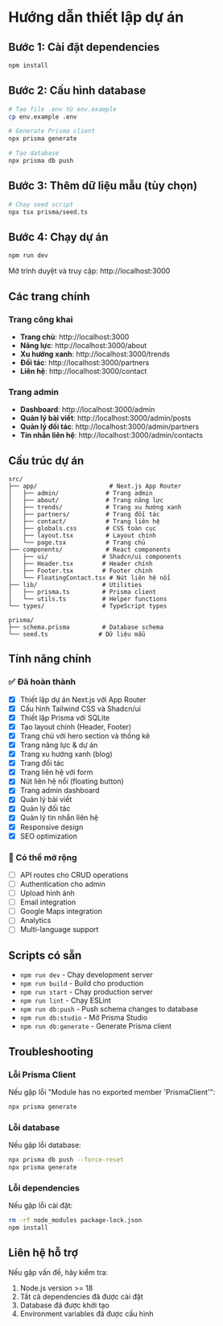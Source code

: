 # Hướng dẫn thiết lập dự án

## Bước 1: Cài đặt dependencies
```bash
npm install
```

## Bước 2: Cấu hình database
```bash
# Tạo file .env từ env.example
cp env.example .env

# Generate Prisma client
npx prisma generate

# Tạo database
npx prisma db push
```

## Bước 3: Thêm dữ liệu mẫu (tùy chọn)
```bash
# Chạy seed script
npx tsx prisma/seed.ts
```

## Bước 4: Chạy dự án
```bash
npm run dev
```

Mở trình duyệt và truy cập: http://localhost:3000

## Các trang chính

### Trang công khai
- **Trang chủ**: http://localhost:3000
- **Năng lực**: http://localhost:3000/about
- **Xu hướng xanh**: http://localhost:3000/trends
- **Đối tác**: http://localhost:3000/partners
- **Liên hệ**: http://localhost:3000/contact

### Trang admin
- **Dashboard**: http://localhost:3000/admin
- **Quản lý bài viết**: http://localhost:3000/admin/posts
- **Quản lý đối tác**: http://localhost:3000/admin/partners
- **Tin nhắn liên hệ**: http://localhost:3000/admin/contacts

## Cấu trúc dự án

```
src/
├── app/                    # Next.js App Router
│   ├── admin/             # Trang admin
│   ├── about/             # Trang năng lực
│   ├── trends/            # Trang xu hướng xanh
│   ├── partners/          # Trang đối tác
│   ├── contact/           # Trang liên hệ
│   ├── globals.css        # CSS toàn cục
│   ├── layout.tsx         # Layout chính
│   └── page.tsx           # Trang chủ
├── components/            # React components
│   ├── ui/               # Shadcn/ui components
│   ├── Header.tsx        # Header chính
│   ├── Footer.tsx        # Footer chính
│   └── FloatingContact.tsx # Nút liên hệ nổi
├── lib/                  # Utilities
│   ├── prisma.ts         # Prisma client
│   └── utils.ts          # Helper functions
└── types/                # TypeScript types

prisma/
├── schema.prisma         # Database schema
└── seed.ts              # Dữ liệu mẫu
```

## Tính năng chính

### ✅ Đã hoàn thành
- [x] Thiết lập dự án Next.js với App Router
- [x] Cấu hình Tailwind CSS và Shadcn/ui
- [x] Thiết lập Prisma với SQLite
- [x] Tạo layout chính (Header, Footer)
- [x] Trang chủ với hero section và thống kê
- [x] Trang năng lực & dự án
- [x] Trang xu hướng xanh (blog)
- [x] Trang đối tác
- [x] Trang liên hệ với form
- [x] Nút liên hệ nổi (floating button)
- [x] Trang admin dashboard
- [x] Quản lý bài viết
- [x] Quản lý đối tác
- [x] Quản lý tin nhắn liên hệ
- [x] Responsive design
- [x] SEO optimization

### 🔄 Có thể mở rộng
- [ ] API routes cho CRUD operations
- [ ] Authentication cho admin
- [ ] Upload hình ảnh
- [ ] Email integration
- [ ] Google Maps integration
- [ ] Analytics
- [ ] Multi-language support

## Scripts có sẵn

- `npm run dev` - Chạy development server
- `npm run build` - Build cho production
- `npm run start` - Chạy production server
- `npm run lint` - Chạy ESLint
- `npm run db:push` - Push schema changes to database
- `npm run db:studio` - Mở Prisma Studio
- `npm run db:generate` - Generate Prisma client

## Troubleshooting

### Lỗi Prisma Client
Nếu gặp lỗi "Module has no exported member 'PrismaClient'":
```bash
npx prisma generate
```

### Lỗi database
Nếu gặp lỗi database:
```bash
npx prisma db push --force-reset
npx prisma generate
```

### Lỗi dependencies
Nếu gặp lỗi cài đặt:
```bash
rm -rf node_modules package-lock.json
npm install
```

## Liên hệ hỗ trợ

Nếu gặp vấn đề, hãy kiểm tra:
1. Node.js version >= 18
2. Tất cả dependencies đã được cài đặt
3. Database đã được khởi tạo
4. Environment variables đã được cấu hình




